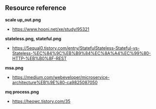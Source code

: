 ## Resource reference
__scale up_out.png__
- https://www.hooni.net/xe/study/95321
  
__stateless.png, stateful.png__
- https://5equal0.tistory.com/entry/StatefulStateless-Stateful-vs-Stateless-%EC%84%9C%EB%B9%84%EC%8A%A4%EC%99%80-HTTP-%EB%B0%8F-REST
  
__msa.png__
- https://medium.com/webeveloper/microservice-architecture%EB%9E%80-ca9825087050
  
__mq process.png__
- https://heowc.tistory.com/35
